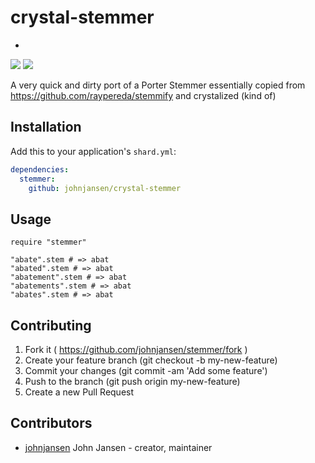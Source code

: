 # crystal-stemmer
-
![](https://badge.fury.io/gh/crystal-stemmer.svg)
![](https://travis-ci.org/johnjansen/crystal-stemmer.svg?branch=master)

A very quick and dirty port of a Porter Stemmer
essentially copied from https://github.com/raypereda/stemmify
and crystalized (kind of)

## Installation


Add this to your application's `shard.yml`:

```yaml
dependencies:
  stemmer:
    github: johnjansen/crystal-stemmer
```


## Usage


```crystal
require "stemmer"

"abate".stem # => abat
"abated".stem # => abat
"abatement".stem # => abat
"abatements".stem # => abat
"abates".stem # => abat

```

## Contributing

1. Fork it ( https://github.com/johnjansen/stemmer/fork )
2. Create your feature branch (git checkout -b my-new-feature)
3. Commit your changes (git commit -am 'Add some feature')
4. Push to the branch (git push origin my-new-feature)
5. Create a new Pull Request

## Contributors

- [johnjansen](https://github.com/johnjansen) John Jansen - creator, maintainer
